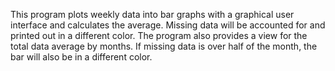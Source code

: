 This program plots weekly data into bar graphs with a graphical user interface and calculates the average. Missing data will be accounted for and printed out in a different color. The program also provides a view for the total data average by months. If missing data is over half of the month, the bar will also be in a different color.
